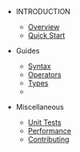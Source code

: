 * INTRODUCTION

  * [Overview](README.md)
  * [Quick Start](quick_start.md)

* Guides

  * [Syntax](syntax.md) 
  * [Operators](operators.md)
  * [Types](types.md)
  * 

* Miscellaneous

  * [Unit Tests](unit_tests.md)
  * [Performance](performance.md)
  * [Contributing](contributing.md)
